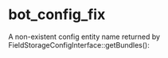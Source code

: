 # bot_config_fix
A non-existent config entity name returned by FieldStorageConfigInterface::getBundles(): 
